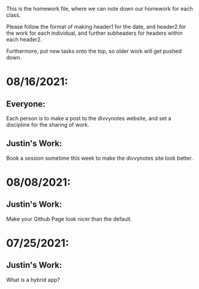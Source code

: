 This is the homework file, where we can note down our homework for each class.

Please follow the format of making header1 for the date, and header2 for the work for each individual, and further subheaders for headers within each header2.

Furthermore, put new tasks onto the top, so older work will get pushed down.

# 08/16/2021:

## Everyone:

Each person is to make a post to the divvynotes website, and set a discipline for the sharing of work.

## Justin's Work:

Book a session sometime this week to make the divvynotes site look better.

# 08/08/2021:

## Justin's Work:

Make your Github Page look nicer than the default.

# 07/25/2021:

## Justin's Work: 

What is a hybrid app?

